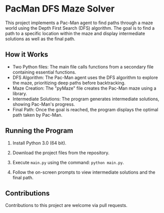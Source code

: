 # PacMan DFS Maze Solver

This project implements a Pac-Man agent to find paths through a maze world using the Depth First Search (DFS) algorithm. The goal is to find a path to a specific location within the maze and display intermediate solutions as well as the final path.

## How it Works

- Two Python files: The main file calls functions from a secondary file containing essential functions.
- DFS Algorithm: The Pac-Man agent uses the DFS algorithm to explore the maze, prioritizing deep paths before backtracking.
- Maze Creation: The "pyMaze" file creates the Pac-Man maze using a library.
- Intermediate Solutions: The program generates intermediate solutions, showing Pac-Man's progress.
- Final Path: Once the goal is reached, the program displays the optimal path taken by Pac-Man.

## Running the Program

1. Install Python 3.0 (64 bit).

2. Download the project files from the repository.

3. Execute `main.py` using the command: `python main.py`.

4. Follow the on-screen prompts to view intermediate solutions and the final path.

## Contributions

Contributions to this project are welcome via pull requests.
